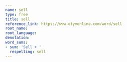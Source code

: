 ```yaml
---
name: sell
type: free
title: sell
reference_link: https://www.etymonline.com/word/sell
root_name: 
root_language: 
denotation: 
word_sums:
- sum: 'Sell + '
  respelling: sell
---
```


